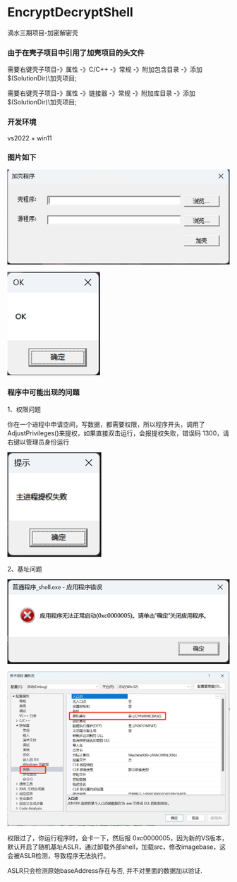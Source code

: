 # EncryptDecryptShell
滴水三期项目-加密解密壳

### 由于在壳子项目中引用了加壳项目的头文件
需要右键壳子项目-》属性 -》C/C++ -》常规 -》附加包含目录 -》添加 $(SolutionDir)\\加壳项目;

需要右键壳子项目-》属性 -》链接器 -》常规 -》附加库目录 -》添加 $(SolutionDir)\\加壳项目;

### 开发环境

vs2022 + win11

### 图片如下

![image](images/shell.png)

![image](images/src.png)

### 程序中可能出现的问题

1、权限问题

你在一个进程中申请空间，写数据，都需要权限，所以程序开头，调用了AdjustPrivileges()来提权，如果直接双击运行，会报提权失败，错误码 1300，请右键以管理员身份运行

![image](images/1.png)

2、基址问题

![image](images/2.png)

![image](images/3.png)

权限过了，你运行程序时，会卡一下，然后报 0xc0000005，因为新的VS版本，默认开启了随机基址ASLR，通过卸载外部shell，加载src，修改imagebase，这会被ASLR检测，导致程序无法执行。

ASLR只会检测原始baseAddress存在与否, 并不对里面的数据加以验证.